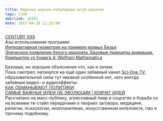 ```yaml
---
title: Парочка научно-популярных ютуб-каналов
tags: link
abbrlink: 15351
date: 2017-04-28 12:23:00
---
```


[CENTURY XXII](https://www.youtube.com/channel/UCTynwGQ3pSMUD6zZtDZYmXg/videos)  
Азы использования программ:  
[Интерактивная геометрия на примере кривых Безье](https://www.youtube.com/watch?v=ZbQseVNrtLs)   
[Эпическое появление белого квадрата. Базовые принципы анимации.](https://www.youtube.com/watch?v=50hFRBbRAVo)  
[Компьютер vs бумага 4: Wolfram Mathematica](https://www.youtube.com/watch?v=WWwz0aKSuH4)  
  
Базовые, но хорошие объяснения что, как и зачем.  
Пока смотрел, наткнулся на ещё один забавный канал [Sci-One TV](https://www.youtube.com/channel/UCSaVoRErW4kqKsDqExs2MXA), образовательной силы тут никакой особенной нет, зато иногда забавные видео- и аудиоэффекты:  
[КАК ОБМАНЫВАЮТ ПОЛИТИКИ](https://www.youtube.com/watch?v=82samCGO16A)  
[САМЫЕ ВАЖНЫЕ ИДЕИ ОБ ЭВОЛЮЦИИ | КОВЧЕГ ИДЕЙ](https://www.youtube.com/watch?v=iX18_aHbsW4)  
Рассчитано на масс-публику, агрессивный пиар в соцсетях и борьба со на всякими тв-стайл передачами о теориях заговора, медицине, религии, психологии, инопланетянах, искусственном интеллекте, гмо и прочему подобному.